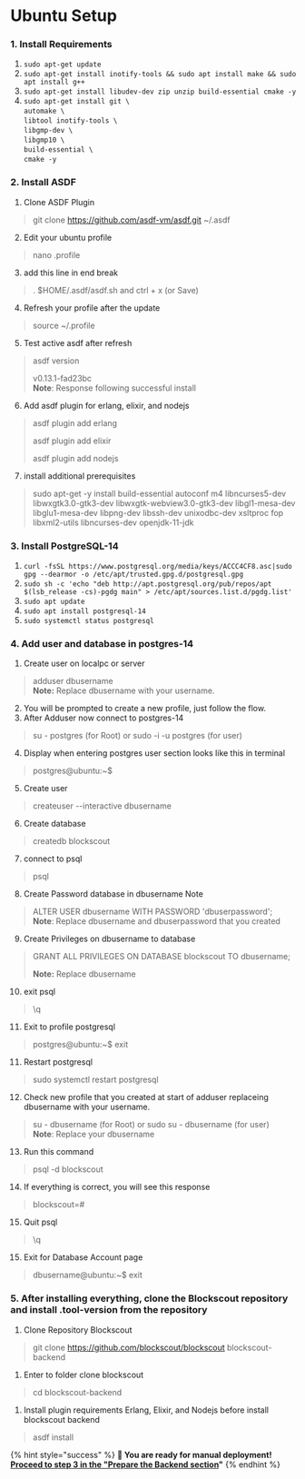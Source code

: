 # Ubuntu Setup

### 1. Install Requirements

1. `sudo apt-get update`
2. `sudo apt-get install inotify-tools && sudo apt install make && sudo apt install g++`
3. `sudo apt-get install libudev-dev zip unzip build-essential cmake -y`
4. `sudo apt-get install git \`\
   `automake \`\
   `libtool inotify-tools \`\
   `libgmp-dev \`\
   `libgmp10 \`\
   `build-essential \`\
   `cmake -y`

### 2. Install ASDF

1. Clone ASDF Plugin

> git clone https://github.com/asdf-vm/asdf.git \~/.asdf

2. Edit your ubuntu profile

> nano .profile

3. add this line in end break

> . $HOME/.asdf/asdf.sh and ctrl + x (or Save)

4. Refresh your profile after the update

> source \~/.profile

5. Test active asdf after refresh

> asdf version
>
> v0.13.1-fad23bc\
> **Note**: Response following successful install

6. Add asdf plugin for erlang, elixir, and nodejs

> asdf plugin add erlang
>
> asdf plugin add elixir
>
> asdf plugin add nodejs

7. install additional prerequisites

> sudo apt-get -y install build-essential autoconf m4 libncurses5-dev libwxgtk3.0-gtk3-dev libwxgtk-webview3.0-gtk3-dev libgl1-mesa-dev libglu1-mesa-dev libpng-dev libssh-dev unixodbc-dev xsltproc fop libxml2-utils libncurses-dev openjdk-11-jdk

### 3. Install PostgreSQL-14

1. `curl -fsSL https://www.postgresql.org/media/keys/ACCC4CF8.asc|sudo gpg --dearmor -o /etc/apt/trusted.gpg.d/postgresql.gpg`
2. `sudo sh -c 'echo "deb http://apt.postgresql.org/pub/repos/apt $(lsb_release -cs)-pgdg main" > /etc/apt/sources.list.d/pgdg.list'`
3. `sudo apt update`
4. `sudo apt install postgresql-14`
5. `sudo systemctl status postgresql`

### 4. Add user and database in postgres-14

1. Create user on localpc or server

> adduser dbusername\
> **Note:** Replace dbusername with your username.

2. You will be prompted to create a new profile, just follow the flow.
3. After Adduser now connect to postgres-14

> &#x20;su - postgres (for Root) or sudo -i -u postgres (for user)

4. Display when entering postgres user section looks like this in terminal

> postgres@ubuntu:\~$

5. Create user

> createuser --interactive dbusername

6. Create database

> createdb blockscout

7. connect to psql

> psql

8. Create Password database in dbusername Note

> ALTER USER dbusername WITH PASSWORD 'dbuserpassword'; \
> **Note**: Replace dbusername and dbuserpassword that you created

9. Create Privileges on dbusername to database

> GRANT ALL PRIVILEGES ON DATABASE blockscout TO dbusername;&#x20;
>
> **Note:** Replace dbusername

10. exit psql

> \q

11. Exit to profile postgresql

> postgres@ubuntu:\~$ exit

11. Restart postgresql

> sudo systemctl restart postgresql

12. Check new profile that you created at start of adduser replaceing dbusername with your username.

> su - dbusername (for Root) or sudo su - dbusername (for user)\
> **Note**: Replace your dbusername

13. Run this command

> &#x20;psql -d blockscout

14. If everything is correct, you will see this response&#x20;

> &#x20;blockscout=#

15. Quit psql

> \q

15. Exit for Database Account page

> dbusername@ubuntu:\~$ exit

### 5. After installing everything, clone the Blockscout repository and install .tool-version from the repository

1. Clone Repository Blockscout

> git clone https://github.com/blockscout/blockscout blockscout-backend

1. Enter to folder clone blockscout

> cd blockscout-backend

1. Install plugin requirements Erlang, Elixir, and Nodejs before install blockscout backend

> asdf install

{% hint style="success" %}
**🎉 You are ready for manual deployment!** [**Proceed to step 3 in the "Prepare the Backend section**](./#1.-prepare-the-backend)**"**
{% endhint %}
